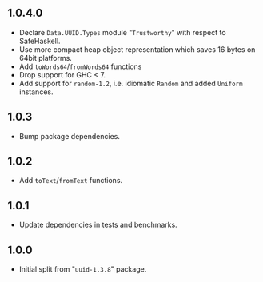 ## 1.0.4.0

- Declare `Data.UUID.Types` module "`Trustworthy`" with respect to SafeHaskell.
- Use more compact heap object representation which saves 16 bytes on 64bit platforms.
- Add `toWords64`/`fromWords64` functions
- Drop support for GHC < 7.
- Add support for `random-1.2`, i.e. idiomatic `Random` and added `Uniform` instances.

## 1.0.3

- Bump package dependencies.

## 1.0.2

- Add `toText`/`fromText` functions.

## 1.0.1

- Update dependencies in tests and benchmarks.

## 1.0.0

- Initial split from "`uuid-1.3.8`" package.
